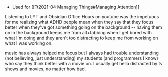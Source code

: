 
* Used for [[Tt2021-04 Managing Things#Managing Attention]]

Listening to LYT and Obsidian Office Hours on youtube was the impetuous for me realizing what ADHD people mean when they say that they focus better when they've got something going on the background -- having them on in the background keeps me from alt+tabbing when I get bored with what I'm doing and they aren't too distracting to keep me from working on what I was working on.

 music has always helped me focus but I always had trouble understanding (not believing, just understanding) my students (and programmers I know) who say they think better with a movie on. I usually get hella distracted by tv shows and movies, no matter how bad.
 